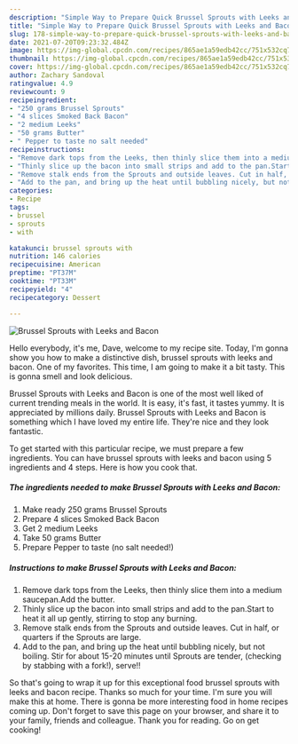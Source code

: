 ```yaml
---
description: "Simple Way to Prepare Quick Brussel Sprouts with Leeks and Bacon"
title: "Simple Way to Prepare Quick Brussel Sprouts with Leeks and Bacon"
slug: 178-simple-way-to-prepare-quick-brussel-sprouts-with-leeks-and-bacon
date: 2021-07-20T09:23:32.484Z
image: https://img-global.cpcdn.com/recipes/865ae1a59edb42cc/751x532cq70/brussel-sprouts-with-leeks-and-bacon-recipe-main-photo.jpg
thumbnail: https://img-global.cpcdn.com/recipes/865ae1a59edb42cc/751x532cq70/brussel-sprouts-with-leeks-and-bacon-recipe-main-photo.jpg
cover: https://img-global.cpcdn.com/recipes/865ae1a59edb42cc/751x532cq70/brussel-sprouts-with-leeks-and-bacon-recipe-main-photo.jpg
author: Zachary Sandoval
ratingvalue: 4.9
reviewcount: 9
recipeingredient:
- "250 grams Brussel Sprouts"
- "4 slices Smoked Back Bacon"
- "2 medium Leeks"
- "50 grams Butter"
- " Pepper to taste no salt needed"
recipeinstructions:
- "Remove dark tops from the Leeks, then thinly slice them into a medium saucepan.Add the butter."
- "Thinly slice up the bacon into small strips and add to the pan.Start to heat it all up gently, stirring to stop any burning."
- "Remove stalk ends from the Sprouts and outside leaves. Cut in half, or quarters if the Sprouts are large."
- "Add to the pan, and bring up the heat until bubbling nicely, but not boiling. Stir for about 15-20 minutes until Sprouts are tender, (checking by stabbing with a fork!), serve!!"
categories:
- Recipe
tags:
- brussel
- sprouts
- with

katakunci: brussel sprouts with 
nutrition: 146 calories
recipecuisine: American
preptime: "PT37M"
cooktime: "PT33M"
recipeyield: "4"
recipecategory: Dessert

---
```



![Brussel Sprouts with Leeks and Bacon](https://img-global.cpcdn.com/recipes/865ae1a59edb42cc/751x532cq70/brussel-sprouts-with-leeks-and-bacon-recipe-main-photo.jpg)

Hello everybody, it's me, Dave, welcome to my recipe site. Today, I'm gonna show you how to make a distinctive dish, brussel sprouts with leeks and bacon. One of my favorites. This time, I am going to make it a bit tasty. This is gonna smell and look delicious.



Brussel Sprouts with Leeks and Bacon is one of the most well liked of current trending meals in the world. It is easy, it's fast, it tastes yummy. It is appreciated by millions daily. Brussel Sprouts with Leeks and Bacon is something which I have loved my entire life. They're nice and they look fantastic.


To get started with this particular recipe, we must prepare a few ingredients. You can have brussel sprouts with leeks and bacon using 5 ingredients and 4 steps. Here is how you cook that.

<!--inarticleads1-->

##### The ingredients needed to make Brussel Sprouts with Leeks and Bacon:

1. Make ready 250 grams Brussel Sprouts
1. Prepare 4 slices Smoked Back Bacon
1. Get 2 medium Leeks
1. Take 50 grams Butter
1. Prepare  Pepper to taste (no salt needed!)




<!--inarticleads2-->

##### Instructions to make Brussel Sprouts with Leeks and Bacon:

1. Remove dark tops from the Leeks, then thinly slice them into a medium saucepan.Add the butter.
1. Thinly slice up the bacon into small strips and add to the pan.Start to heat it all up gently, stirring to stop any burning.
1. Remove stalk ends from the Sprouts and outside leaves. Cut in half, or quarters if the Sprouts are large.
1. Add to the pan, and bring up the heat until bubbling nicely, but not boiling. Stir for about 15-20 minutes until Sprouts are tender, (checking by stabbing with a fork!), serve!!




So that's going to wrap it up for this exceptional food brussel sprouts with leeks and bacon recipe. Thanks so much for your time. I'm sure you will make this at home. There is gonna be more interesting food in home recipes coming up. Don't forget to save this page on your browser, and share it to your family, friends and colleague. Thank you for reading. Go on get cooking!
